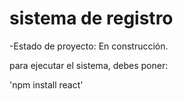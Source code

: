<h1> sistema de registro </h1>

-Estado de proyecto: En construcción.

para ejecutar el sistema, debes poner:

'npm install react'

